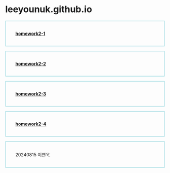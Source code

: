 # leeyounuk.github.io

<style>
p {
  border: 2px solid powderblue;
  padding: 30px;  
</style>
[**homework2-1**](https://leeyounuk.github.io/homework2-1.html) 

[**homework2-2**](https://leeyounuk.github.io/homework2-2.html)

[**homework2-3**](https://leeyounuk.github.io/homework2-3.html)

[**homework2-4**](https://leeyounuk.github.io/homework2-4.html)

20240815 이연욱
